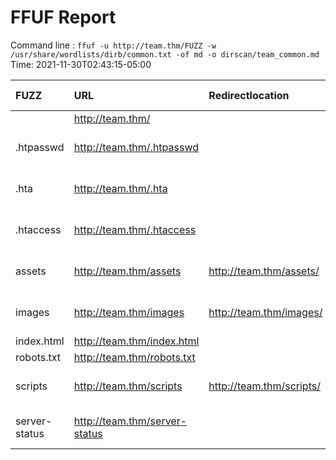 # FFUF Report

  Command line : `ffuf -u http://team.thm/FUZZ -w /usr/share/wordlists/dirb/common.txt -of md -o dirscan/team_common.md`
  Time: 2021-11-30T02:43:15-05:00

  | FUZZ | URL | Redirectlocation | Position | Status Code | Content Length | Content Words | Content Lines | Content Type | ResultFile |
  | :- | :-- | :--------------- | :---- | :------- | :---------- | :------------- | :------------ | :--------- | :----------- |
  |  | http://team.thm/ |  | 1 | 200 | 2966 | 140 | 90 | text/html |  |
  | .htpasswd | http://team.thm/.htpasswd |  | 13 | 403 | 273 | 20 | 10 | text/html; charset=iso-8859-1 |  |
  | .hta | http://team.thm/.hta |  | 11 | 403 | 273 | 20 | 10 | text/html; charset=iso-8859-1 |  |
  | .htaccess | http://team.thm/.htaccess |  | 12 | 403 | 273 | 20 | 10 | text/html; charset=iso-8859-1 |  |
  | assets | http://team.thm/assets | http://team.thm/assets/ | 499 | 301 | 305 | 20 | 10 | text/html; charset=iso-8859-1 |  |
  | images | http://team.thm/images | http://team.thm/images/ | 1991 | 301 | 305 | 20 | 10 | text/html; charset=iso-8859-1 |  |
  | index.html | http://team.thm/index.html |  | 2020 | 200 | 2966 | 140 | 90 | text/html |  |
  | robots.txt | http://team.thm/robots.txt |  | 3436 | 200 | 5 | 1 | 2 | text/plain |  |
  | scripts | http://team.thm/scripts | http://team.thm/scripts/ | 3520 | 301 | 306 | 20 | 10 | text/html; charset=iso-8859-1 |  |
  | server-status | http://team.thm/server-status |  | 3588 | 403 | 273 | 20 | 10 | text/html; charset=iso-8859-1 |  |
  